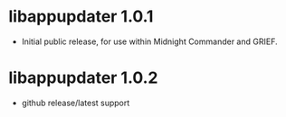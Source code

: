 # libappupdater 1.0.1

* Initial public release, for use within Midnight Commander and GRIEF.

# libappupdater 1.0.2

* github release/latest support




